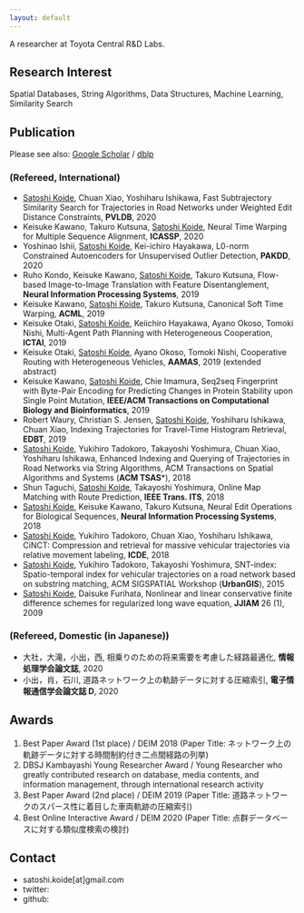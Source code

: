 ```yaml
---
layout: default
---
```


A researcher at Toyota Central R&D Labs.

## Research Interest

Spatial Databases, String Algorithms, Data Structures, Machine Learning, Similarity Search

## Publication

Please see also: <a href="https://scholar.google.co.jp/citations?user=mDde7DoAAAAJ&hl=ja">Google Scholar</a> / <a href="https://dblp.org/pers/k/Koide:Satoshi.html">dblp</a>

### (Refereed, International)

- <u>Satoshi Koide</u>, Chuan Xiao, Yoshiharu Ishikawa, Fast Subtrajectory Similarity Search for Trajectories in Road Networks under Weighted Edit Distance Constraints, **PVLDB**, 2020
- Keisuke Kawano, Takuro Kutsuna, <u>Satoshi Koide</u>, Neural Time Warping for Multiple Sequence Alignment, **ICASSP**, 2020
- Yoshinao Ishii, <u>Satoshi Koide</u>, Kei-ichiro Hayakawa, L0-norm Constrained Autoencoders for Unsupervised Outlier Detection, **PAKDD**, 2020
- Ruho Kondo, Keisuke Kawano, <u>Satoshi Koide</u>, Takuro Kutsuna, Flow-based Image-to-Image Translation with Feature Disentanglement, **Neural Information Processing Systems**, 2019
- Keisuke Kawano, <u>Satoshi Koide</u>, Takuro Kutsuna, Canonical Soft Time Warping, **ACML**, 2019
- Keisuke Otaki, <u>Satoshi Koide</u>, Keiichiro Hayakawa, Ayano Okoso, Tomoki Nishi, Multi-Agent Path Planning with Heterogeneous Cooperation, **ICTAI**, 2019
- Keisuke Otaki, <u>Satoshi Koide</u>, Ayano Okoso, Tomoki Nishi, Cooperative Routing with Heterogeneous Vehicles, **AAMAS**, 2019 (extended abstract)
- Keisuke Kawano, <u>Satoshi Koide</u>, Chie Imamura, Seq2seq Fingerprint with Byte-Pair Encoding for Predicting Changes in Protein Stability upon Single Point Mutation, **IEEE/ACM Transactions on Computational Biology and Bioinformatics**, 2019
- Robert Waury, Christian S. Jensen, <u>Satoshi Koide</u>, Yoshiharu Ishikawa, Chuan Xiao, Indexing Trajectories for Travel-Time Histogram Retrieval, **EDBT**, 2019
- <u>Satoshi Koide</u>, Yukihiro Tadokoro, Takayoshi Yoshimura, Chuan Xiao, Yoshiharu Ishikawa, Enhanced Indexing and Querying of Trajectories in Road Networks via String Algorithms, ACM Transactions on Spatial Algorithms and Systems (**ACM TSAS***), 2018
- Shun Taguchi, <u>Satoshi Koide</u>, Takayoshi Yoshimura, Online Map Matching with Route Prediction, **IEEE Trans. ITS**, 2018
- <u>Satoshi Koide</u>, Keisuke Kawano, Takuro Kutsuna, Neural Edit Operations for Biological Sequences, **Neural Information Processing Systems**, 2018
- <u>Satoshi Koide</u>, Yukihiro Tadokoro, Chuan Xiao, Yoshiharu Ishikawa, CiNCT: Compression and retrieval for massive vehicular trajectories via relative movement labeling, **ICDE**, 2018
- <u>Satoshi Koide</u>, Yukihiro Tadokoro, Takayoshi Yoshimura, SNT-index: Spatio-temporal index for vehicular trajectories on a road network based on substring matching, ACM SIGSPATIAL Workshop (**UrbanGIS**), 2015
- <u>Satoshi Koide</u>, Daisuke Furihata, Nonlinear and linear conservative finite difference schemes for regularized long wave equation, **JJIAM** 26 (1), 2009

### (Refereed, Domestic (in Japanese))

- 大社，大滝，小出，西, 相乗りのための将来需要を考慮した経路最適化, **情報処理学会論文誌**, 2020
- 小出，肖，石川, 道路ネットワーク上の軌跡データに対する圧縮索引, **電子情報通信学会論文誌 D**, 2020


## Awards

1. Best Paper Award (1st place) / DEIM 2018 (Paper Title: ネットワーク上の軌跡データに対する時間制約付き二点間経路の列挙)
2. DBSJ Kambayashi Young Researcher Award / Young Researcher who greatly contributed research on database, media contents, and information management, through international research activity
3. Best Paper Award (2nd place) / DEIM 2019 (Paper Title: 道路ネットワークのスパース性に着目した車両軌跡の圧縮索引)
4. Best Online Interactive Award / DEIM 2020 (Paper Title: 点群データベースに対する類似度検索の検討)


## Contact

- satoshi.koide[at]gmail.com
- twitter:
- github: 
